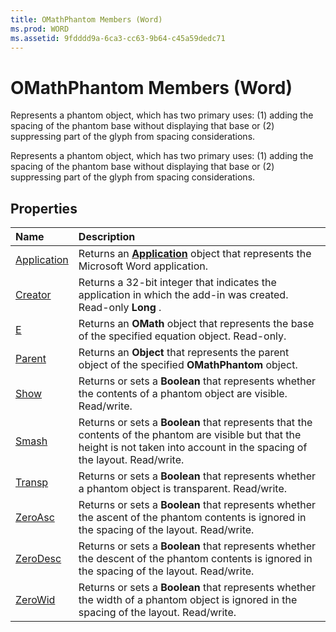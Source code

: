 ```yaml
---
title: OMathPhantom Members (Word)
ms.prod: WORD
ms.assetid: 9fdddd9a-6ca3-cc63-9b64-c45a59dedc71
---
```



# OMathPhantom Members (Word)
Represents a phantom object, which has two primary uses: (1) adding the spacing of the phantom base without displaying that base or (2) suppressing part of the glyph from spacing considerations.

Represents a phantom object, which has two primary uses: (1) adding the spacing of the phantom base without displaying that base or (2) suppressing part of the glyph from spacing considerations.


## Properties



|**Name**|**Description**|
|:-----|:-----|
|[Application](omathphantom-application-property-word.md)|Returns an  **[Application](application-object-word.md)** object that represents the Microsoft Word application.|
|[Creator](omathphantom-creator-property-word.md)|Returns a 32-bit integer that indicates the application in which the add-in was created. Read-only  **Long** .|
|[E](omathphantom-e-property-word.md)|Returns an  **OMath** object that represents the base of the specified equation object. Read-only.|
|[Parent](omathphantom-parent-property-word.md)|Returns an  **Object** that represents the parent object of the specified **OMathPhantom** object.|
|[Show](omathphantom-show-property-word.md)|Returns or sets a  **Boolean** that represents whether the contents of a phantom object are visible. Read/write.|
|[Smash](omathphantom-smash-property-word.md)|Returns or sets a  **Boolean** that represents that the contents of the phantom are visible but that the height is not taken into account in the spacing of the layout. Read/write.|
|[Transp](omathphantom-transp-property-word.md)|Returns or sets a  **Boolean** that represents whether a phantom object is transparent. Read/write.|
|[ZeroAsc](omathphantom-zeroasc-property-word.md)|Returns or sets a  **Boolean** that represents whether the ascent of the phantom contents is ignored in the spacing of the layout. Read/write.|
|[ZeroDesc](omathphantom-zerodesc-property-word.md)|Returns or sets a  **Boolean** that represents whether the descent of the phantom contents is ignored in the spacing of the layout. Read/write.|
|[ZeroWid](omathphantom-zerowid-property-word.md)|Returns or sets a  **Boolean** that represents whether the width of a phantom object is ignored in the spacing of the layout. Read/write.|

